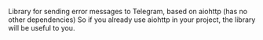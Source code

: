 Library for sending error messages to Telegram, based on aiohttp (has no other dependencies)
So if you already use aiohttp in your project, the library will be useful to you.
